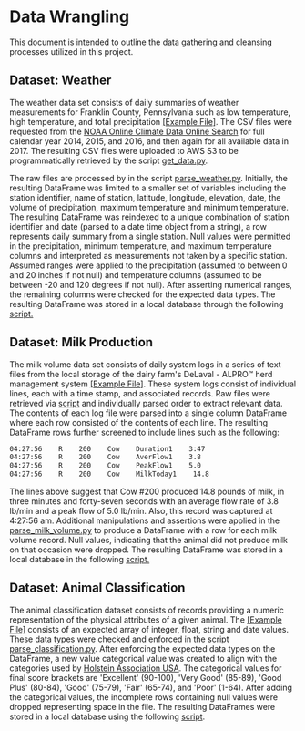 # Data Wrangling

This document is intended to outline the data gathering and cleansing processes utilized in this project.

## Dataset: Weather

The weather data set consists of daily summaries of weather measurements for Franklin County, Pennsylvania such as low temperature, high temperature, and total precipitation [[Example File]](/references/example_files/weather_example.csv).  The CSV files were requested from the [NOAA Online Climate Data Online Search](https://www.ncdc.noaa.gov/cdo-web/search) for full calendar year 2014, 2015, and 2016, and then again for all available data in 2017.  The resulting CSV files were uploaded to AWS S3 to be programmatically retrieved by the script [get_data.py](/scripts/get_data.py).

The raw files are processed by in the script [parse_weather.py](/scripts/parse_weather.py).  Initially, the resulting DataFrame was limited to a smaller set of variables including the station identifier, name of station, latitude, longitude, elevation, date, the volume of precipitation, maximum temperature and minimum temperature.  The resulting DataFrame was reindexed to a unique combination of station identifier and date (parsed to a date time object from a string), a row represents daily summary from a single station.  Null values were permitted in the precipitation, minimum temperature, and maximum temperature columns and interpreted as measurements not taken by a specific station.  Assumed ranges were applied to the precipitation (assumed to between 0 and 20 inches if not null) and temperature columns (assumed to be between -20 and 120 degrees if not null).  After asserting numerical ranges, the remaining columns were checked for the expected data types.  The resulting DataFrame was stored in a local database through the following [script.](/scripts/load_database.py)

## Dataset: Milk Production

The milk volume data set consists of daily system logs in a series of text files from the local storage of the dairy farm's DeLaval - ALPRO™ herd management system [[Example File]](/references/example_files/milk_volume_example.txt).  These system logs consist of individual lines, each with a time stamp, and associated records.  Raw files were retrieved via [script](/scripts/get_data.py) and individually parsed order to extract relevant data.  The contents of each log file were parsed into a single column DataFrame where each row consisted of the contents of each line.  The resulting DataFrame rows further screened to include lines such as the following:

``` txt
04:27:56    R    200    Cow    Duration1    3:47
04:27:56    R    200    Cow    AverFlow1    3.8
04:27:56    R    200    Cow    PeakFlow1    5.0
04:27:56    R    200    Cow    MilkToday1    14.8
```

The lines above suggest that Cow #200 produced 14.8 pounds of milk, in three minutes and forty-seven seconds with an average flow rate of 3.8 lb/min and a peak flow of 5.0 lb/min.  Also, this record was captured at 4:27:56 am.  Additional manipulations and assertions were applied in the [parse_milk_volume.py](/scripts/parse_milk_volume.py) to produce a DataFrame with a row for each milk volume record.  Null values, indicating that the animal did not produce milk on that occasion were dropped. The resulting DataFrame was stored in a local database in the following [script.](/scripts/load_database.py)

## Dataset: Animal Classification

The animal classification dataset consists of records providing a numeric representation of the physical attributes of a given animal.  The [[Example File]](/references/example_files/classification_example.csv) consists of an expected array of integer, float, string and date values.  These data types were checked and enforced in the script [parse_classification.py](/scripts/parse_classification.py). After enforcing the expected data types on the DataFrame, a new value categorical value was created to align with the categories used by [Holstein Association USA](http://www.holsteinusa.com/programs_services/classification.html).  The categorical values for final score brackets are 'Excellent' (90-100), 'Very Good' (85-89), 'Good Plus' (80-84), 'Good' (75-79), 'Fair' (65-74), and 'Poor' (1-64). After adding the categorical values, the incomplete rows containing null values were dropped representing space in the file.  The resulting DataFrames were stored in a local database using the following [script](/scripts/load_database.py).
